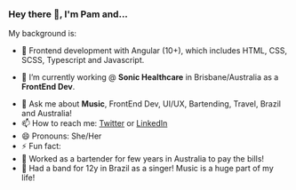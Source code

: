 ### Hey there 👋, I'm Pam and...

My background is:

- 👩‍ Frontend development with Angular (10+), which includes HTML, CSS, SCSS, Typescript and Javascript.

- 🔭 I’m currently working @ **Sonic Healthcare** in Brisbane/Australia as a **FrontEnd Dev**.
<!-- - 🌱 I’m currently learning ... -->
 <!-- - 👯 I’m looking to collaborate on ... -->
 <!-- - 🤔 I’m looking for help with ... -->
- 💬 Ask me about **Music**, FrontEnd Dev, UI/UX, Bartending, Travel, Brazil and Australia!
- 📫 How to reach me: [Twitter](https://twitter.com/pamgaiguer) or [LinkedIn](https://www.linkedin.com/in/pamellagaiguer/)
- 😄 Pronouns: She/Her
- ⚡ Fun fact: 
- 🍹 Worked as a bartender for few years in Australia to pay the bills! 
- 🎤 Had a band for 12y in Brazil as a singer! Music is a huge part of my life!
